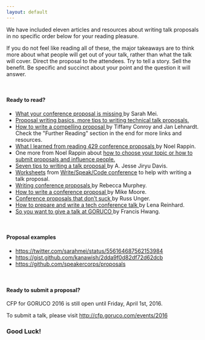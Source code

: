 ```yaml
---
layout: default
---
```

<p>
  We have included eleven articles and resources about writing talk proposals
  in no specific order below for your reading pleasure.
</p>

<p>
  If you do not feel like reading all of these, the major takeaways are
  to think more about what people will get out of your talk, rather than what
  the talk will cover.
  Direct the proposal to the attendees.
  Try to tell a story.
  Sell the benefit.
  Be specific and succinct about your point and the question it will answer.
</p>

<br />
<h4>
  Ready to read?
</h4>

<ul>
  <li>
    <a href="http://www.sarahmei.com/blog/2014/04/07/what-your-conference-proposal-is-missing/">
      What your conference proposal is missing
    </a>
    by Sarah Mei.
    </a>
  </li>
  <li>
    <a href="http://www.howtowritetheproposal.com/proposal-writing-basics/">
      Proposal writing basics, more tips to writing technical talk proposals.
    </a>
  </li>
    <li>
      <a href="http://weareallaweso.me/for_speakers/how-to-write-a-compelling-proposal.html">
        How to write a compelling proposal
      </a>
      by Tiffany Conroy and Jan Lehnardt.
      <br />
      Check the "Further Reading" section in the end for more links and resources.
    </li>
  <li>
    <a href="http://www.noelrappin.com/railsrx/2014/3/17/what-i-learned-from-reading-429-conference-proposals">
      What I learned from reading 429 conference proposals
    </a>
    by Noel Rappin.
  </li>
   <li>
    One more from Noel Rappin about
    <a href="http://www.noelrappin.com/railsrx/2014/1/18/conference-prompts-or-how-to-submit-proposals-and-influence-people">
      how to choose your topic or how to submit proposals and influence people.
    </a>
  </li>
  <li>
    <a href="https://emptysqua.re/blog/seven-tips-for-pycon/">
      Seven tips to writing a talk proposal
    </a>
    by A. Jesse Jiryu Davis.
  </li>
  <li>
    <a href="https://github.com/WriteSpeakCode/wsc2015speak">Worksheets</a>
    from <a href="http://www.writespeakcode.com/">Write/Speak/Code conference</a>
    to help with writing a talk proposal.
  </li>
  <li>
    <a href="http://rmurphey.com/blog/2015/01/26/writing-conference-proposals/">
      Writing conference proposals
    </a>
    by Rebecca Murphey.
  </li>
  <li>
    <a href="http://blowmage.com/2013/01/24/writing-conf-proposals">
      How to write a conference proposal
    </a>
    by Mike Moore.
  </li>
  <li>
    <a href="http://alistapart.com/article/conference-proposals-that-dont-suck">
      Conference proposals that don’t suck
    </a>
    by Russ Unger.
  </li>
  <li>
    <a href="http://wunder.schoenaberselten.com/2016/02/16/how-to-prepare-and-write-a-tech-conference-talk/">
      How to prepare and write a tech conference talk
    </a>
    by Lena Reinhard.
  </li>
  <li>
    <a href="http://2015.goruco.com/news/2013/so-you-want-to-give-a-talk-at-goruco/">
      So you want to give a talk at GORUCO
    </a>
    by Francis Hwang.
  </li>
</ul>

<br />
<h4>Proposal examples</h4>

<ul>
  <li>
    <a href="https://twitter.com/sarahmei/status/556164687562153984">
      https://twitter.com/sarahmei/status/556164687562153984
    </a>
  </li>
  <li>
    <a href="https://gist.github.com/kanawish/2dda9f0d82df72d62dcb">
      https://gist.github.com/kanawish/2dda9f0d82df72d62dcb
    </a>
  </li>
  <li>
    <a href="https://github.com/speakercorps/proposals">
      https://github.com/speakercorps/proposals
    </a>
  </li>
</ul>

<br />
<h4>
  Ready to submit a proposal?
</h4>
<p>
  CFP for GORUCO 2016 is still open until Friday, April 1st, 2016.
</p>
<p>
  To submit a talk, please visit
  <a href="http://cfp.goruco.com/events/2016">
    http://cfp.goruco.com/events/2016
  </a>
</p>

<h3 id="good-luck">Good Luck!</h3>
